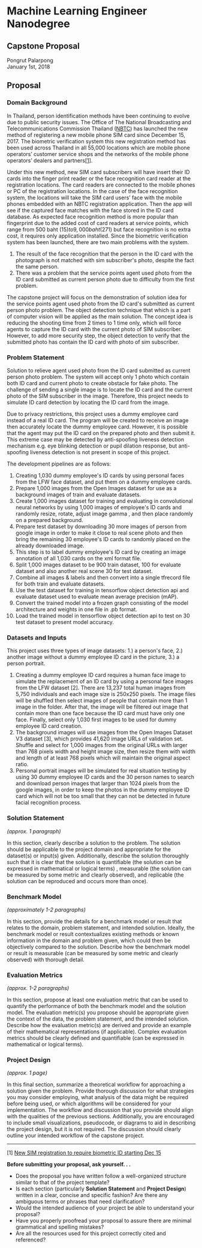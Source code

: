 # Machine Learning Engineer Nanodegree
## Capstone Proposal
Pongrut Palarpong<br/>
January 1st, 2018

## Proposal

### Domain Background

In Thailand, person identification methods have been continuing to evolve due to public security issues. The Office of The National Broadcasting and Telecommunications Commission Thailand ([NBTC](https://www.nbtc.go.th/About/history3.aspx)) has launched the new method of registering a new mobile phone SIM card since December 15, 2017. The biometric verification system this new registration method has been used across Thailand in all 55,000 locations which are mobile phone operators’ customer service shops and the networks of the mobile phone operators’ dealers and partners[[1](http://www.nationmultimedia.com/detail/Corporate/30330973)].

Under this new method, new SIM card subscribers will have insert their ID cards into the finger print reader or the face recognition card reader at the registration locations. The card readers are connected to the mobile phones or PC of the registration locations. In the case of the face recognition system, the locations will take the SIM card users’ face with the mobile phones embedded with an NBTC registration application. Then the app will see if the captured face matches with the face stored in the ID card database. As expected face recognition method is more popular than fingerprint due to the added cost of card readers at service points, which range from 500 baht ($15) to 9,000 baht ($271) but face recognition is no extra cost, it requires only application installed.  Since the biometric verification system has been launched, there are two main problems with the system.
1. The result of the face recognition that the person in the ID card with the photograph is not matched with sim subscriber's photo, despite the fact the same person.
2. There was a problem that the service points agent used photo from the ID card submitted as current person photo due to difficulty from the first problem.

The capstone project will focus on the demonstration of solution idea for the service points agent used photo from the ID card's submitted as current person photo problem. The object detection technique that which is a part of computer vision will be applied as the main solution.
The concept idea is reducing the shooting time from 2 times to 1 time only, which will force agents to capture the ID card with the current photo of SIM subscriber. However, to add more security step, the object detection to verify that the submitted photo has contain the ID card with photo of sim subscriber.

### Problem Statement

Solution to relieve agent used photo from the ID card submitted as current person photo problem. The system will accept only 1 photo which contain both ID card and current photo to create obstacle for fake photo. The challenge of sending a single image is to locate the ID card and the current photo of the SIM subscriber in the image. Therefore, this project needs to simulate ID card detection by locating the ID card from the image.

Due to privacy restrictions, this project uses a dummy employee card instead of a real ID card. The program will be created to receive an image then accurately locate the dummy employee card. However, it is possible that the agent may put the ID card on the prepared photo and then submit it. This extreme case may be detected by anti-spoofing liveness detection mechanism e.g. eye blinking detection or pupil dilation response, but anti-spoofing liveness detection is not present in scope of this project.

The development pipelines are as follows:
1. Creating 1,030 dummy employee's ID cards by using personal faces from the LFW face dataset, and put them on a dummy employee cards.
2. Prepare 1,000 images from the Open Images dataset for use as a background images of train and evaluate datasets.
3. Create 1,000 images dataset for training and evaluating in convolutional neural networks by using 1,000 images of employee's ID cards  and randomly resize,
rotate, adjust image  gamma , and then place randomly on a prepared background.
4. Prepare test dataset by downloading 30 more images of person from google image in order to make it close to real scene photo and then bring the remaining 30 employee's ID cards to randomly placed on the already downloaded image.
5. This step is to label dummy employee's ID card by creating an image annotation of all 1,030 cards on the xml format file.
6. Split 1,000 images dataset to be 900 train dataset, 100 for evaluate dataset and also another real scene 30 for test dataset.
7. Combine all images & labels and then convert into a single tfrecord file for both train and evaluate datasets.
8. Use the test dataset for training in tensorflow object detection api and evaluate dataset used to evaluate mean average precision (mAP).
9. Convert the trained model into a frozen graph consisting of the model architecture and weights in one file in .pb format.
10. Load the trained model in tensorflow object detection api to test on 30 test dataset to present model accuracy.


### Datasets and Inputs

This project uses three types of image datasets: 1.) a person's face, 2.) another image without a dummy employee ID card in the picture, 3.) a person portrait.
1. Creating a dummy employee ID card requires a human face image to simulate the replacement of an ID card by using a personal face images from the LFW dataset [2].
There are 13,237 total human images from 5,750 individuals and each image size is 250x250 pixels.
The image files will be shuffled then select images of people that contain more than 1 image in the folder. After that, the image will be filtered out image that contain more than one face because the ID card must have only one face. Finally, select only 1,030 first images to be used for dummy employee ID card creation.
2. The background images will use images from the Open Images Dataset V3 dataset [3], which provides 41,620 image URLs of validation set.
Shuffle and select for 1,000 images from the original URLs with larger than 768 pixels width and height image size, then resize them with width and length of at least 768 pixels which will maintain the original aspect ratio.
3. Personal portrait images will be simulated for real situation testing by using 30 dummy employee ID cards and the 30 person names to search and download person images that larger than 1024 pixels from the google images, in order to keep the photos in the dummy employee ID card which will not be too small that they can not be detected in future facial recognition process.


### Solution Statement
_(approx. 1 paragraph)_

In this section, clearly describe a solution to the problem. The solution should be applicable to the project domain and appropriate for the dataset(s) or input(s) given. Additionally, describe the solution thoroughly such that it is clear that the solution is quantifiable (the solution can be expressed in mathematical or logical terms) , measurable (the solution can be measured by some metric and clearly observed), and replicable (the solution can be reproduced and occurs more than once).

### Benchmark Model
_(approximately 1-2 paragraphs)_

In this section, provide the details for a benchmark model or result that relates to the domain, problem statement, and intended solution. Ideally, the benchmark model or result contextualizes existing methods or known information in the domain and problem given, which could then be objectively compared to the solution. Describe how the benchmark model or result is measurable (can be measured by some metric and clearly observed) with thorough detail.

### Evaluation Metrics
_(approx. 1-2 paragraphs)_

In this section, propose at least one evaluation metric that can be used to quantify the performance of both the benchmark model and the solution model. The evaluation metric(s) you propose should be appropriate given the context of the data, the problem statement, and the intended solution. Describe how the evaluation metric(s) are derived and provide an example of their mathematical representations (if applicable). Complex evaluation metrics should be clearly defined and quantifiable (can be expressed in mathematical or logical terms).

### Project Design
_(approx. 1 page)_

In this final section, summarize a theoretical workflow for approaching a solution given the problem. Provide thorough discussion for what strategies you may consider employing, what analysis of the data might be required before being used, or which algorithms will be considered for your implementation. The workflow and discussion that you provide should align with the qualities of the previous sections. Additionally, you are encouraged to include small visualizations, pseudocode, or diagrams to aid in describing the project design, but it is not required. The discussion should clearly outline your intended workflow of the capstone project.

-----------
[1] [New SIM registration to require biometric ID starting Dec 15](http://www.nationmultimedia.com/detail/Corporate/30330973)

**Before submitting your proposal, ask yourself. . .**

- Does the proposal you have written follow a well-organized structure similar to that of the project template?
- Is each section (particularly **Solution Statement** and **Project Design**) written in a clear, concise and specific fashion? Are there any ambiguous terms or phrases that need clarification?
- Would the intended audience of your project be able to understand your proposal?
- Have you properly proofread your proposal to assure there are minimal grammatical and spelling mistakes?
- Are all the resources used for this project correctly cited and referenced?
